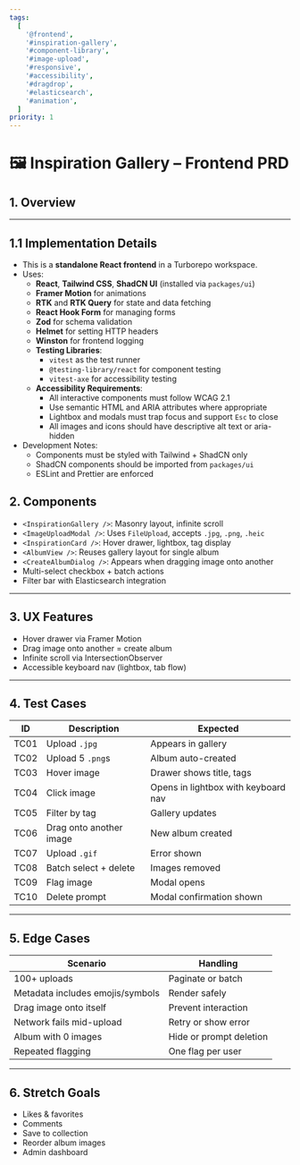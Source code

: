 ```yaml
---
tags:
  [
    '@frontend',
    '#inspiration-gallery',
    '#component-library',
    '#image-upload',
    '#responsive',
    '#accessibility',
    '#dragdrop',
    '#elasticsearch',
    '#animation',
  ]
priority: 1
---
```


# 🖼️ Inspiration Gallery – Frontend PRD

## 1. Overview

---

## 1.1 Implementation Details

- This is a **standalone React frontend** in a Turborepo workspace.
- Uses:
  - **React**, **Tailwind CSS**, **ShadCN UI** (installed via `packages/ui`)
  - **Framer Motion** for animations
  - **RTK** and **RTK Query** for state and data fetching
  - **React Hook Form** for managing forms
  - **Zod** for schema validation
  - **Helmet** for setting HTTP headers
  - **Winston** for frontend logging
  - **Testing Libraries**:
    - `vitest` as the test runner
    - `@testing-library/react` for component testing
    - `vitest-axe` for accessibility testing
  - **Accessibility Requirements**:
    - All interactive components must follow WCAG 2.1
    - Use semantic HTML and ARIA attributes where appropriate
    - Lightbox and modals must trap focus and support `Esc` to close
    - All images and icons should have descriptive alt text or aria-hidden
- Development Notes:
  - Components must be styled with Tailwind + ShadCN only
  - ShadCN components should be imported from `packages/ui`
  - ESLint and Prettier are enforced

## 2. Components

- `<InspirationGallery />`: Masonry layout, infinite scroll
- `<ImageUploadModal />`: Uses `FileUpload`, accepts `.jpg`, `.png`, `.heic`
- `<InspirationCard />`: Hover drawer, lightbox, tag display
- `<AlbumView />`: Reuses gallery layout for single album
- `<CreateAlbumDialog />`: Appears when dragging image onto another
- Multi-select checkbox + batch actions
- Filter bar with Elasticsearch integration

---

## 3. UX Features

- Hover drawer via Framer Motion
- Drag image onto another = create album
- Infinite scroll via IntersectionObserver
- Accessible keyboard nav (lightbox, tab flow)

---

## 4. Test Cases

| ID   | Description             | Expected                            |
| ---- | ----------------------- | ----------------------------------- |
| TC01 | Upload `.jpg`           | Appears in gallery                  |
| TC02 | Upload 5 `.png`s        | Album auto-created                  |
| TC03 | Hover image             | Drawer shows title, tags            |
| TC04 | Click image             | Opens in lightbox with keyboard nav |
| TC05 | Filter by tag           | Gallery updates                     |
| TC06 | Drag onto another image | New album created                   |
| TC07 | Upload `.gif`           | Error shown                         |
| TC08 | Batch select + delete   | Images removed                      |
| TC09 | Flag image              | Modal opens                         |
| TC10 | Delete prompt           | Modal confirmation shown            |

---

## 5. Edge Cases

| Scenario                         | Handling                |
| -------------------------------- | ----------------------- |
| 100+ uploads                     | Paginate or batch       |
| Metadata includes emojis/symbols | Render safely           |
| Drag image onto itself           | Prevent interaction     |
| Network fails mid-upload         | Retry or show error     |
| Album with 0 images              | Hide or prompt deletion |
| Repeated flagging                | One flag per user       |

---

## 6. Stretch Goals

- Likes & favorites
- Comments
- Save to collection
- Reorder album images
- Admin dashboard
